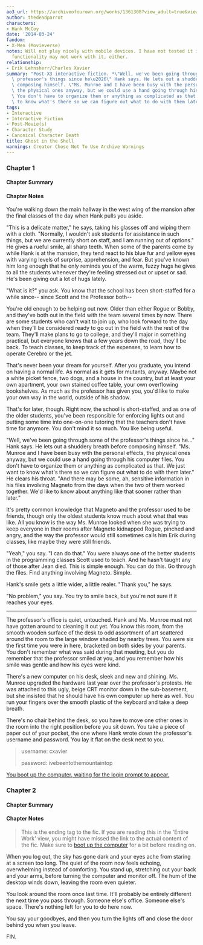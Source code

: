 ```yaml
---
ao3_url: https://archiveofourown.org/works/1361308?view_adult=true&view_full_work=true
author: thedeadparrot
characters:
- Hank McCoy
date: '2014-03-24'
fandom:
- X-Men (Movieverse)
notes: Will not play nicely with mobile devices. I have not tested it in IE, and some
  functionality may not work with it, either.
relationship:
- Erik Lehnsherr/Charles Xavier
summary: "Post-X3 interactive fiction. *\"Well, we've been going through some of the\
  \ professor's things since he\u2026\" Hank says. He lets out a shuddery breath before\
  \ composing himself. \"Ms. Munroe and I have been busy with the personal effects,\
  \ the physical ones anyway, but we could use a hand going through his computer files.\
  \ You don't have to organize them or anything as complicated as that. We just want\
  \ to know what's there so we can figure out what to do with them later.\"*"
tags:
- Interactive
- Interactive Fiction
- Post-Movie(s)
- Character Study
- Canonical Character Death
title: Ghost in the Shell
warnings: Creator Chose Not To Use Archive Warnings
---
```


### Chapter 1


#### Chapter Summary



#### Chapter Notes



You're walking down the main hallway in the west wing of the mansion after the final classes of the day when Hank pulls you aside.

"This is a delicate matter," he says, taking his glasses off and wiping them with a cloth. "Normally, I wouldn't ask students for assistance in such things, but we are currently short on staff, and I am running out of options." He gives a rueful smile, all sharp teeth. When some of the parents come by while Hank is at the mansion, they tend react to his blue fur and yellow eyes with varying levels of surprise, apprehension, and fear. But you've known him long enough that he only reminds you of the warm, fuzzy hugs he gives to all the students whenever they're feeling stressed out or upset or sad. He's been giving out a lot of hugs lately.

"What is it?" you ask. You know that the school has been short-staffed for a while since-- since Scott and the Professor both--

You're old enough to be helping out now. Older than either Rogue or Bobby, and they've both out in the field with the team several times by now. There are some students who can't wait to join up, who look forward to the day when they'll be considered ready to go out in the field with the rest of the team. They'll make plans to go to college, and they'll major in something practical, but everyone knows that a few years down the road, they'll be back. To teach classes, to keep track of the expenses, to learn how to operate Cerebro or the jet. 

That's never been your dream for yourself. After you graduate, you intend on having a normal life. As normal as it gets for mutants, anyway. Maybe not a white picket fence, two dogs, and a house in the country, but at least your own apartment, your own stained coffee table, your own overflowing bookshelves. As much as the professor has given you, you'd like to make your own way in the world, outside of his shadow.

That's for later, though. Right now, the school is short-staffed, and as one of the older students, you've been responsible for enforcing lights out and putting some time into one-on-one tutoring that the teachers don't have time for anymore. You don't mind it so much. You like being useful.

"Well, we've been going through some of the professor's things since he…" Hank says. He lets out a shuddery breath before composing himself. "Ms. Munroe and I have been busy with the personal effects, the physical ones anyway, but we could use a hand going through his computer files. You don't have to organize them or anything as complicated as that. We just want to know what's there so we can figure out what to do with them later." He clears his throat. "And there may be some, ah, sensitive information in his files involving Magneto from the days when the two of them worked together. We'd like to know about anything like that sooner rather than later."

It's pretty common knowledge that Magneto and the professor used to be friends, though only the oldest students know much about what that was like. All you know is the way Ms. Munroe looked when she was trying to keep everyone in their rooms after Magneto kidnapped Rogue, pinched and angry, and the way the professor would still sometimes calls him Erik during classes, like maybe they were still friends.

"Yeah," you say. "I can do that." You were always one of the better students in the programming classes Scott used to teach. And he hasn't taught any of those after Jean died. This is simple enough. You can do this. Go through the files. Find anything involving Magneto. Simple.

Hank's smile gets a little wider, a little realer. "Thank you," he says.

"No problem," you say. You try to smile back, but you're not sure if it reaches your eyes.

---

The professor's office is quiet, untouched. Hank and Ms. Munroe must not have gotten around to cleaning it out yet. You know this room, from the smooth wooden surface of the desk to odd assortment of art scattered around the room to the large window shaded by nearby trees. You were six the first time you were in here, bracketed on both sides by your parents. You don't remember what was said during that meeting, but you do remember that the professor smiled at you, and you remember how his smile was gentle and how his eyes were kind.

There's a new computer on his desk, sleek and new and shining. Ms. Munroe upgraded the hardware last year over the professor's protests. He was attached to this ugly, beige CRT monitor down in the sub-basement, but she insisted that he should have his own computer up here as well. You run your fingers over the smooth plastic of the keyboard and take a deep breath.

There's no chair behind the desk, so you have to move one other ones in the room into the right position before you sit down. You take a piece of paper out of your pocket, the one where Hank wrote down the professor's username and password. You lay it flat on the desk next to you.


> 
> username: cxavier  
> 
> password: ivebeentothemountaintop
> 
> 
> 


[You boot up the computer, waiting for the login prompt to appear.](//thedeadparrot.github.io/fic-projects/xterminal/terminal.html)



### Chapter 2


#### Chapter Summary



#### Chapter Notes



> This is the ending tag to the fic. If you are reading this in the 'Entire Work' view, you might have missed the link to the actual content of the fic. Make sure to [boot up the computer](http://thedeadparrot.github.io/fic-projects/xterminal/terminal.html) for a bit before reading on.
> 
> 


When you log out, the sky has gone dark and your eyes ache from staring at a screen too long. The quiet of the room now feels echoing, overwhelming instead of comforting. You stand up, stretching out your back and your arms, before turning the computer and monitor off. The hum of the desktop winds down, leaving the room even quieter.

You look around the room once last time. It'll probably be entirely different the next time you pass through. Someone else's office. Someone else's space. There's nothing left for you to do here now. 

You say your goodbyes, and then you turn the lights off and close the door behind you when you leave.

FIN.

